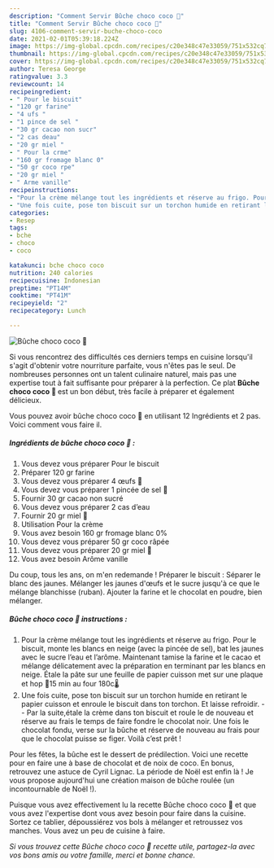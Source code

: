 ```yaml
---
description: "Comment Servir Bûche choco coco 🥥"
title: "Comment Servir Bûche choco coco 🥥"
slug: 4106-comment-servir-buche-choco-coco
date: 2021-02-01T05:39:18.224Z
image: https://img-global.cpcdn.com/recipes/c20e348c47e33059/751x532cq70/buche-choco-coco-🥥-photo-principale-de-la-recette.jpg
thumbnail: https://img-global.cpcdn.com/recipes/c20e348c47e33059/751x532cq70/buche-choco-coco-🥥-photo-principale-de-la-recette.jpg
cover: https://img-global.cpcdn.com/recipes/c20e348c47e33059/751x532cq70/buche-choco-coco-🥥-photo-principale-de-la-recette.jpg
author: Teresa George
ratingvalue: 3.3
reviewcount: 14
recipeingredient:
- " Pour le biscuit"
- "120 gr farine"
- "4 ufs "
- "1 pince de sel "
- "30 gr cacao non sucr"
- "2 cas deau"
- "20 gr miel "
- " Pour la crme"
- "160 gr fromage blanc 0"
- "50 gr coco rpe"
- "20 gr miel "
- " Arme vanille"
recipeinstructions:
- "Pour la crème mélange tout les ingrédients et réserve au frigo. Pour le biscuit, monte les blancs en neige (avec la pincée de sel), bat les jaunes avec le sucre l’eau et l’arôme. Maintenant tamise la farine et le cacao et mélange délicatement avec la préparation en terminant par les blancs en neige. Étale la pâte sur une feuille de papier cuisson met sur une plaque et hop 🧭15 min au four 180c🌡"
- "Une fois cuite, pose ton biscuit sur un torchon humide en retirant le papier cuisson et enroule le biscuit dans ton torchon. Et laisse refroidir.   Par la suite,étale la crème dans ton biscuit et roule le de nouveau et réserve au frais le temps de faire fondre le chocolat noir. Une fois le chocolat fondu, verse sur la bûche et réserve de nouveau au frais pour que le chocolat puisse se figer. Voilà c’est prêt !"
categories:
- Resep
tags:
- bche
- choco
- coco

katakunci: bche choco coco 
nutrition: 240 calories
recipecuisine: Indonesian
preptime: "PT14M"
cooktime: "PT41M"
recipeyield: "2"
recipecategory: Lunch

---
```



![Bûche choco coco 🥥](https://img-global.cpcdn.com/recipes/c20e348c47e33059/751x532cq70/buche-choco-coco-🥥-photo-principale-de-la-recette.jpg)

Si vous rencontrez des difficultés ces derniers temps en cuisine lorsqu'il s'agit d'obtenir votre nourriture parfaite, vous n'êtes pas le seul. De nombreuses personnes ont un talent culinaire naturel, mais pas une expertise tout à fait suffisante pour préparer à la perfection. Ce plat <strong> Bûche choco coco 🥥 </strong> est un bon début, très facile à préparer et également délicieux.

<!--inarticleads1-->

Vous pouvez avoir bûche choco coco 🥥 en utilisant 12 Ingrédients et 2 pas. Voici comment vous faire il.

##### Ingrédients de bûche choco coco 🥥 :

1. Vous devez vous préparer  Pour le biscuit
1. Préparer 120 gr farine
1. Vous devez vous préparer 4 œufs 🥚
1. Vous devez vous préparer 1 pincée de sel 🧂
1. Fournir 30 gr cacao non sucré
1. Vous devez vous préparer 2 cas d’eau
1. Fournir 20 gr miel 🍯
1. Utilisation  Pour la crème
1. Vous avez besoin 160 gr fromage blanc 0%
1. Vous devez vous préparer 50 gr coco râpée
1. Vous devez vous préparer 20 gr miel 🍯
1. Vous avez besoin  Arôme vanille


Du coup, tous les ans, on m&#39;en redemande ! Préparer le biscuit : Séparer le blanc des jaunes. Mélanger les jaunes d&#39;œufs et le sucre jusqu&#39;à ce que le mélange blanchisse (ruban). Ajouter la farine et le chocolat en poudre, bien mélanger. 

<!--inarticleads2-->

##### Bûche choco coco 🥥 instructions :

1. Pour la crème mélange tout les ingrédients et réserve au frigo. Pour le biscuit, monte les blancs en neige (avec la pincée de sel), bat les jaunes avec le sucre l’eau et l’arôme. Maintenant tamise la farine et le cacao et mélange délicatement avec la préparation en terminant par les blancs en neige. Étale la pâte sur une feuille de papier cuisson met sur une plaque et hop 🧭15 min au four 180c🌡
1. Une fois cuite, pose ton biscuit sur un torchon humide en retirant le papier cuisson et enroule le biscuit dans ton torchon. Et laisse refroidir.  -  - Par la suite,étale la crème dans ton biscuit et roule le de nouveau et réserve au frais le temps de faire fondre le chocolat noir. Une fois le chocolat fondu, verse sur la bûche et réserve de nouveau au frais pour que le chocolat puisse se figer. Voilà c’est prêt !


Pour les fêtes, la bûche est le dessert de prédilection. Voici une recette pour en faire une à base de chocolat et de noix de coco. En bonus, retrouvez une astuce de Cyril Lignac. La période de Noël est enfin là ! Je vous propose aujourd&#39;hui une création maison de bûche roulée (un incontournable de Noël !). 

<!--inarticleads1-->

<p>
Puisque vous avez effectivement lu la recette Bûche choco coco 🥥 et que vous avez l'expertise dont vous avez besoin pour faire dans la cuisine. Sortez ce tablier, dépoussiérez vos bols à mélanger et retroussez vos manches. Vous avez un peu de cuisine à faire.
</p>

<p>
<i>Si vous trouvez cette Bûche choco coco 🥥 recette utile, partagez-la avec vos bons amis ou votre famille, merci et bonne chance.</i>
</p>

